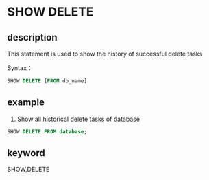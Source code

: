 # SHOW DELETE

## description

This statement is used to show the history of successful delete tasks

Syntax：

```sql
SHOW DELETE [FROM db_name]
```

## example

1. Show all historical delete tasks of database

```sql
SHOW DELETE FROM database;
```

## keyword

SHOW,DELETE
